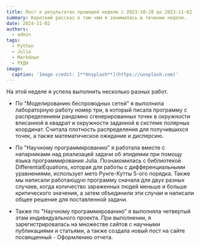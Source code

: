 ```yaml
---
title: Пост о результатах прошешей недели с 2023-10-28 до 2023-11-02
summary: Короткий рассказ о том чем я занималась в течении недели.
date: 2024-11-02
authors:
  - admin
tags:
  - Python
  - Julia
  - Markdown
  - РУДН
image:
  caption: 'Image credit: [**Unsplash**](https://unsplash.com)'
---
```


На этой неделе я успела выполнить несколько разных работ. 

- По "Моделированию беспроводных сетей" я выполнила лабораторную работу номер три, в который писала программу с распределением рандомно сгенерированных точек в окружности вписанной в квадрат и окружности заданной в системе полярных координат. Считала плотность распределения для получившихся точек, а также математическое ожидание и дисперсию.

- По "Научному программированию" я работала вместе с напарниками над реализацей задачи об эпидемии при помощу языка программирования Julia. Познакомилась с библиотекой DifferentialEquations, которая для работы с дифференциальными уравнениями, использует мето Рунге-Кутты 5-ого порядка. Также мы написали работающую программу сначала для двух разных случаев, когда количество зараженных людей меньше и больше критического значения, а затем объединили эти случаи и написали общее решение для поставленной задачи.

- Также по "Научному программированию" я выполняла четвертый этам индивидуального проекта. При выполнении, я зарегистрировалась на множестве сайтов с научными публикациями и статьями, а также создала новый пост на сайте посвященный - Оформлению отчета.